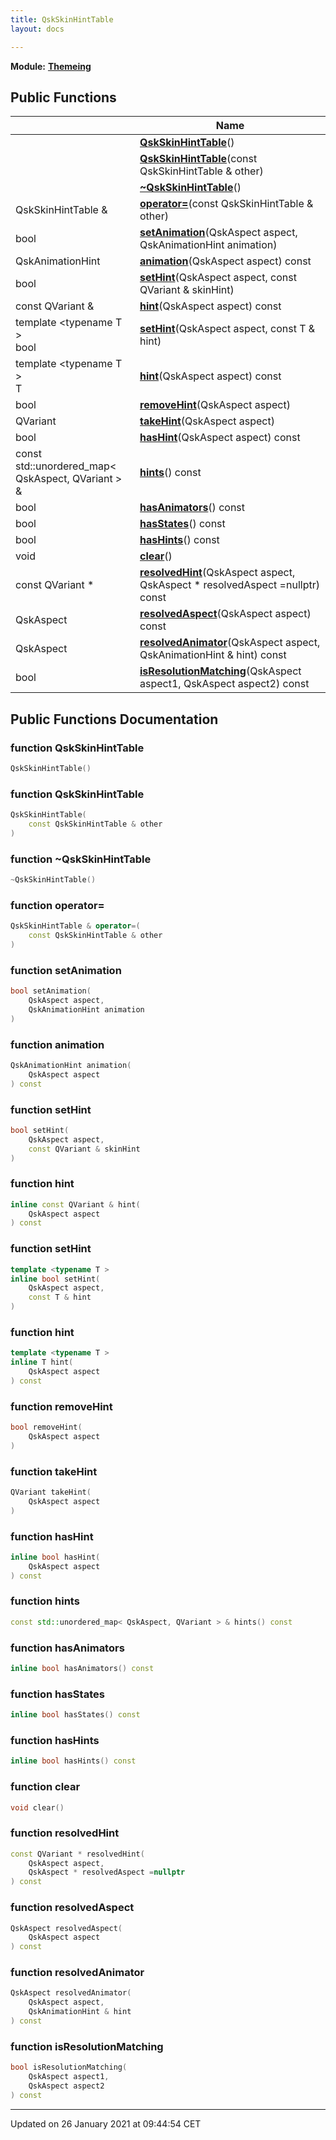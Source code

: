 ```yaml
---
title: QskSkinHintTable
layout: docs

---
```



**Module:** **[Themeing](/docs/modules/group___themeing/)**



## Public Functions

|                | Name           |
| -------------- | -------------- |
| | **[QskSkinHintTable](/docs/classes/class_qsk_skin_hint_table/#function-qskskinhinttable)**() |
| | **[QskSkinHintTable](/docs/classes/class_qsk_skin_hint_table/#function-qskskinhinttable)**(const QskSkinHintTable & other) |
| | **[~QskSkinHintTable](/docs/classes/class_qsk_skin_hint_table/#function-~qskskinhinttable)**() |
| QskSkinHintTable & | **[operator=](/docs/classes/class_qsk_skin_hint_table/#function-operator=)**(const QskSkinHintTable & other) |
| bool | **[setAnimation](/docs/classes/class_qsk_skin_hint_table/#function-setanimation)**(QskAspect aspect, QskAnimationHint animation) |
| QskAnimationHint | **[animation](/docs/classes/class_qsk_skin_hint_table/#function-animation)**(QskAspect aspect) const |
| bool | **[setHint](/docs/classes/class_qsk_skin_hint_table/#function-sethint)**(QskAspect aspect, const QVariant & skinHint) |
| const QVariant & | **[hint](/docs/classes/class_qsk_skin_hint_table/#function-hint)**(QskAspect aspect) const |
| template <typename T \> <br>bool | **[setHint](/docs/classes/class_qsk_skin_hint_table/#function-sethint)**(QskAspect aspect, const T & hint) |
| template <typename T \> <br>T | **[hint](/docs/classes/class_qsk_skin_hint_table/#function-hint)**(QskAspect aspect) const |
| bool | **[removeHint](/docs/classes/class_qsk_skin_hint_table/#function-removehint)**(QskAspect aspect) |
| QVariant | **[takeHint](/docs/classes/class_qsk_skin_hint_table/#function-takehint)**(QskAspect aspect) |
| bool | **[hasHint](/docs/classes/class_qsk_skin_hint_table/#function-hashint)**(QskAspect aspect) const |
| const std::unordered_map< QskAspect, QVariant > & | **[hints](/docs/classes/class_qsk_skin_hint_table/#function-hints)**() const |
| bool | **[hasAnimators](/docs/classes/class_qsk_skin_hint_table/#function-hasanimators)**() const |
| bool | **[hasStates](/docs/classes/class_qsk_skin_hint_table/#function-hasstates)**() const |
| bool | **[hasHints](/docs/classes/class_qsk_skin_hint_table/#function-hashints)**() const |
| void | **[clear](/docs/classes/class_qsk_skin_hint_table/#function-clear)**() |
| const QVariant * | **[resolvedHint](/docs/classes/class_qsk_skin_hint_table/#function-resolvedhint)**(QskAspect aspect, QskAspect * resolvedAspect =nullptr) const |
| QskAspect | **[resolvedAspect](/docs/classes/class_qsk_skin_hint_table/#function-resolvedaspect)**(QskAspect aspect) const |
| QskAspect | **[resolvedAnimator](/docs/classes/class_qsk_skin_hint_table/#function-resolvedanimator)**(QskAspect aspect, QskAnimationHint & hint) const |
| bool | **[isResolutionMatching](/docs/classes/class_qsk_skin_hint_table/#function-isresolutionmatching)**(QskAspect aspect1, QskAspect aspect2) const |

## Public Functions Documentation

### function QskSkinHintTable

```cpp
QskSkinHintTable()
```


### function QskSkinHintTable

```cpp
QskSkinHintTable(
    const QskSkinHintTable & other
)
```


### function ~QskSkinHintTable

```cpp
~QskSkinHintTable()
```


### function operator=

```cpp
QskSkinHintTable & operator=(
    const QskSkinHintTable & other
)
```


### function setAnimation

```cpp
bool setAnimation(
    QskAspect aspect,
    QskAnimationHint animation
)
```


### function animation

```cpp
QskAnimationHint animation(
    QskAspect aspect
) const
```


### function setHint

```cpp
bool setHint(
    QskAspect aspect,
    const QVariant & skinHint
)
```


### function hint

```cpp
inline const QVariant & hint(
    QskAspect aspect
) const
```


### function setHint

```cpp
template <typename T >
inline bool setHint(
    QskAspect aspect,
    const T & hint
)
```


### function hint

```cpp
template <typename T >
inline T hint(
    QskAspect aspect
) const
```


### function removeHint

```cpp
bool removeHint(
    QskAspect aspect
)
```


### function takeHint

```cpp
QVariant takeHint(
    QskAspect aspect
)
```


### function hasHint

```cpp
inline bool hasHint(
    QskAspect aspect
) const
```


### function hints

```cpp
const std::unordered_map< QskAspect, QVariant > & hints() const
```


### function hasAnimators

```cpp
inline bool hasAnimators() const
```


### function hasStates

```cpp
inline bool hasStates() const
```


### function hasHints

```cpp
inline bool hasHints() const
```


### function clear

```cpp
void clear()
```


### function resolvedHint

```cpp
const QVariant * resolvedHint(
    QskAspect aspect,
    QskAspect * resolvedAspect =nullptr
) const
```


### function resolvedAspect

```cpp
QskAspect resolvedAspect(
    QskAspect aspect
) const
```


### function resolvedAnimator

```cpp
QskAspect resolvedAnimator(
    QskAspect aspect,
    QskAnimationHint & hint
) const
```


### function isResolutionMatching

```cpp
bool isResolutionMatching(
    QskAspect aspect1,
    QskAspect aspect2
) const
```


-------------------------------

Updated on 26 January 2021 at 09:44:54 CET